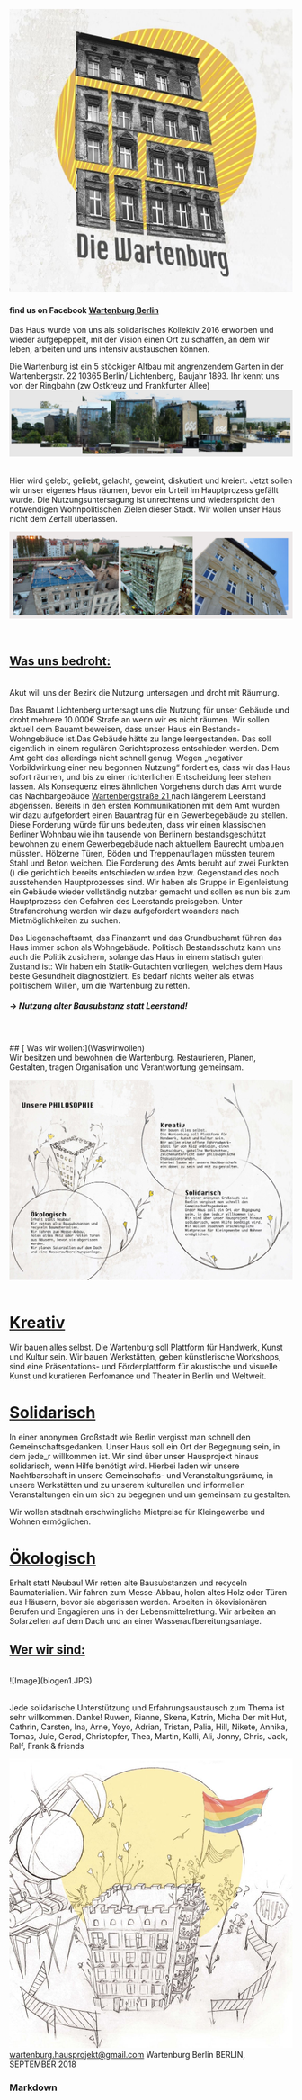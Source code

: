 
![Image](burglogo.jpg)


####                      find us on Facebook [Wartenburg Berlin](https://www.facebook.com/wartenburgberlinbleibt/)

Das Haus wurde von uns als solidarisches Kollektiv 2016 erworben und wieder aufgepeppelt, mit der Vision einen Ort zu schaffen, 
an dem wir leben, arbeiten und uns intensiv austauschen können.

Die Wartenburg ist ein 5 stöckiger Altbau
mit angrenzendem Garten in der Wartenbergstr. 22
10365 Berlin/ Lichtenberg, Baujahr 1893.
Ihr kennt uns von der Ringbahn (zw Ostkreuz und Frankfurter Allee) 
![Image](burgpannorama.JPG)

<br />
Hier wird gelebt, geliebt,
gelacht, geweint, diskutiert und kreiert.
Jetzt sollen wir unser eigenes Haus räumen, bevor ein Urteil im Hauptprozess gefällt wurde. 
Die Nutzungsuntersagung ist unrechtens und wiederspricht den notwendigen Wohnpolitischen Zielen dieser Stadt. 
Wir wollen unser Haus nicht dem Zerfall überlassen.

![Image](3erFasadegrau.PNG.png)




<br />

##  [                                          Was uns bedroht:](Wasunsbedroht)
<br />
Akut will uns der Bezirk die Nutzung
untersagen und droht mit Räumung.


Das Bauamt Lichtenberg untersagt uns die Nutzung für unser Gebäude und droht mehrere 10.000€ Strafe an wenn wir es nicht räumen. Wir sollen aktuell dem Bauamt beweisen, dass unser Haus ein Bestands-Wohngebäude ist.Das Gebäude hätte zu lange leergestanden. Das soll eigentlich in einem regulären Gerichtsprozess entschieden werden. Dem Amt geht das allerdings nicht schnell genug. Wegen „negativer Vorbildwirkung einer neu begonnen Nutzung“ fordert es, dass wir das Haus sofort räumen, und bis zu einer richterlichen Entscheidung leer stehen lassen. Als Konsequenz eines ähnlichen Vorgehens durch das Amt wurde das Nachbargebäude [Wartenbergstraße 21 ](Wartenberg21) nach längerem Leerstand abgerissen.
Bereits in den ersten Kommunikationen mit dem Amt wurden wir dazu aufgefordert einen Bauantrag für ein Gewerbegebäude zu stellen. Diese Forderung würde für uns bedeuten, dass wir einen klassischen Berliner Wohnbau wie ihn tausende von Berlinern bestandsgeschützt bewohnen zu einem Gewerbegebäude nach aktuellem Baurecht umbauen müssten. Hölzerne Türen, Böden und Treppenauflagen müssten teurem Stahl und Beton weichen. 
Die Forderung des Amts beruht auf zwei Punkten () die gerichtlich bereits entschieden wurden bzw. Gegenstand des noch ausstehenden Hauptprozesses sind. Wir haben als Gruppe in Eigenleistung ein Gebäude wieder vollständig nutzbar gemacht und sollen es nun bis zum Hauptprozess den Gefahren des Leerstands preisgeben. Unter Strafandrohung werden wir dazu aufgefordert woanders nach Mietmöglichkeiten zu suchen. 

Das Liegenschaftsamt, das Finanzamt und das
Grundbuchamt führen das Haus immer schon als
Wohngebäude.
Politisch
Bestandsschutz kann uns auch die Politik zusichern,
solange das Haus in einem statisch guten Zustand ist:
Wir haben ein Statik-Gutachten vorliegen,
welches dem Haus beste Gesundheit diagnostiziert.
Es bedarf nichts weiter als etwas politischem
Willen, um die Wartenburg zu retten.
 
 
##### -> Nutzung alter Bausubstanz statt Leerstand!


<br />
<br />
##  [                                         Was wir wollen:](Waswirwollen)
<br />
Wir besitzen und bewohnen die Wartenburg. Restaurieren, Planen, Gestalten, tragen Organisation und Verantwortung gemeinsam.

![Image](Philosophie.jpg.jpg)
<br /><br />
# [Kreativ](Kreativ)

Wir bauen alles selbst.
Die Wartenburg soll Plattform für
Handwerk, Kunst und Kultur sein.
Wir bauen Werkstätten, geben künstlerische Workshops,
sind eine Präsentations- und Förderplattform für akustische und visuelle Kunst 
und kuratieren Perfomance und Theater in Berlin und Weltweit.


# [Solidarisch](Solidarisch)

In einer anonymen Großstadt wie
Berlin vergisst man schnell den
Gemeinschaftsgedanken.
Unser Haus soll ein Ort der Begegnung
sein, in dem jede_r willkommen ist.
Wir sind über unser Hausprojekt hinaus
solidarisch, wenn Hilfe benötigt wird.
Hierbei laden wir unsere Nachtbarschaft in unsere Gemeinschafts- und Veranstaltungsräume, in unsere Werkstätten und
zu unserem kulturellen und informellen Veranstaltungen
ein um sich zu begegnen und um gemeinsam zu gestalten.

Wir wollen stadtnah erschwingliche
Mietpreise für Kleingewerbe und Wohnen
ermöglichen.

#   [Ökologisch](oekologisch)

Erhalt statt Neubau!
Wir retten alte Bausubstanzen und
recyceln Baumaterialien.
Wir fahren zum Messe-Abbau,
holen altes Holz oder Türen
aus Häusern, bevor sie abgerissen
werden. Arbeiten in ökovisionären Berufen und 
Engagieren uns in der Lebensmittelrettung.
Wir arbeiten an Solarzellen auf dem Dach
und an einer Wasseraufbereitungsanlage.


##  [                                                                                       Wer wir sind:](Werwirsind)
 
 
 
<br />
![Image](biogen1.JPG)
<br />

<br />
 


 


Jede solidarische Unterstützung und
Erfahrungsaustausch zum Thema ist sehr
willkommen.
Danke! Ruwen, Rianne, Skena, Katrin, Micha
Der mit Hut, Cathrin, Carsten, Ina, Arne,
Yoyo, Adrian, Tristan, Palia, Hill, Nikete, Annika, Tomas, Jule, Gerad, Christopfer,
Thea, Martin, Kalli, Ali, Jonny, Chris, Jack, Ralf, Frank & friends

![Image](abrissnutzung.JPG)
wartenburg.hausprojekt@gmail.com
Wartenburg Berlin
BERLIN, SEPTEMBER 2018



### Markdown
